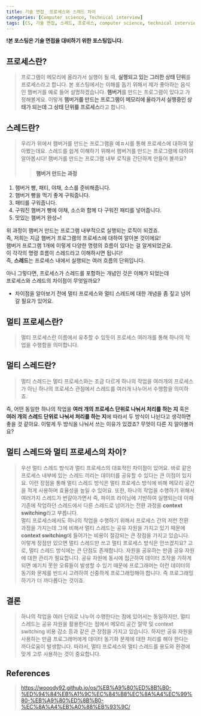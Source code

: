 ```yaml
---
title: 기술 면접_ 프로세스와 스레드 차이
categories: [Computer science, Technical interview]
tags: [CS, 기술 면접, 스레드, 프로세스, computer science, technical interview, thread, process]
---
```


**!본 포스팅은 기술 면접을 대비하기 위한 포스팅입니다.**

## 프로세스란?

> 프로그램이 메모리에 올라가서 실행이 될 때, **실행되고 있는 그러한 상태 단위**를 프로세스라고 합니다.
본 포스팅에서는 이해를 돕기 위해서 제가 좋아하는 음식인 햄버거를 예로 들어 설명하겠습니다.
**햄버거**를 만드는 프로그램이 있다고 가정해볼게요. 
이렇게 **햄버거를 만드는 프로그램이 메모리에 올라가서 실행중인 상태가 되는데 그 상태 단위를 프로세스**라고 합니다.

## 스레드란?
  > 우리가 위에서 햄버거를 만드는 프로그램을 예ㅍ시를 통해 프로세스에 대하여 알아봤는데요.
  스레드를 쉽게 이해하기 위해서 햄버거를 만드는 프로그램에 대하여 알아봅시다!
  햄버거를 만드는 프로그램 내부 로직을 간단하게 만들어 볼까요?
  >> #### 햄버거 만드는 과정
  1. 햄버거 빵, 패티, 야채, 소스를 준비해줍니다.
  2. 햄버거 빵을 먹기 좋게 구워줍니다.
  3. 패티를 구워줍니다.
  4. 구워진 햄버거 빵에 야채, 소스와 함께 다 구워진 패티를 넣어줍니다.
  5. 맛있는 햄버거 완성~!
  
위 과정이 햄버거 만드는 프로그램 내부적으로 실행되는 로직이 되겠죠. <br>즉, 저희는 지금 햄버거 프로그램의 프로세스에 대하여 알아본 것이에요! <br>햄버거 프로그램 1개에 이렇게 다양한 명령의 흐름이 있다는 걸 알게되었군요. <br>이 각각의 명령 흐름이 스레드라고 이해하시면 됩니다!<br>즉, **스레드**는 프로세스 내에서 실행되는 여러 흐름의 단위입니다.

아니 그렇다면, 프로세스가 스레드를 포함하는 개념인 것은 이해가 되었는데<br> 프로세스와 스레드의 차이점이 무엇일까요?
* 차이점을 알아보기 전에 멀티 프로세스와 멀티 스레드에 대한 개념을 좀 짚고 넘어갈 필요가 있어요.

## 멀티 프로세스란?
> 멀티 프로세스란 이름에서 유추할 수 있듯이 프로세스 여러개를 통해 하나의 작업을 수행함을 의미합니다. 

## 멀티 스레드란?
> 멀티 스레드는 멀티 프로세스와는 조금 다르게 하나의 작업을 여러개의 프로세스가 아닌 하나의 프로세스 관점에서 스레드를 여러개 나누어서 수행함을 의미하죠.

즉, 어떤 동일한 하나의 작업을 **여러 개의 프로세스 단위로 나눠서 처리를 하는 지** 
혹은 **여러 개의 스레드 단위로 나눠서 처리를 하는 지**에 따라서 두 방식이 나뉜다고 생각하면 좋을 것 같아요.
이렇게 두 방식을 나눠서 쓰는 이유가 있겠죠? 무엇이 다른 지 알아볼까요?
## 멀티 스레드와 멀티 프로세스의 차이?
> 우선 멀티 스레드 방식과 멀티 프로세스의 대표적인 차이점이 있어요. 바로 같은 프로세스 내부에 있는 스레드 끼리는 데이터를 공유할 수 있다는 큰 이점이 있지요. 이런 장점을 통해 멀티 스레드 방식은 멀티 프로세스 방식에 비해 메모리 공간을 적게 사용하며 효율성을 높일 수 있어요. 또한, 하나의 작업을 수행하기 위해서 여러가지 스레드가 번갈아가면서 즉, 파이프 라이닝에 기반하여 실행되는데 이때 기존에 작업하던 스레드에서 다른 스레드로 넘어가는 전환 과정을 **context switching**라고 부릅니다.
<br> 멀티 프로세스에서도 하나의 작업을 수행하기 위해서 프로세스 간의 저런 전환 과정을 가지는데 그에 비해서 멀티 스레드는 공유 자원을 가지고 있기 때문에 **context switching**에 들어가는 비용이 절감되는 큰 장점을 가지고 있습니다.
<br> 이렇게 장점만 있으면 멀티 스레드만 쓰고 멀티 프로세스 방식은 안쓰겠지요?
고로, 멀티 스레드 방식에는 큰 단점도 존재합니다. 자원을 공유하는 만큼 공유 자원에 대한 관리가 필요합니다. 공유 자원에 동시에 접근하여 데이터 조작을 가하게 되면 예기치 못한 오류들이 발생할 수 있기 때문에 프로그래머는 이런 데이터의 동기화 문제를 반드시 고려하여 신중하게 프로그래밍해야 합니다. 즉 프로그래밍하기가 더 까다롭다는 것이죠.

## 결론
> 하나의 작업을 여러 단위로 나누어 수행한다는 점에 있어서는 동일하지만, 멀티 스레드는 공유 자원을 활용한다는 점에서 메모리 공간 절약 및 context switching 비용 감소 등과 같은 큰 장점을 가지고 있습니다. 하지만 공유 자원을 사용하는 만큼 프로그래머에게 데이터 동기화 문제에 대한 처리를 해야 한다는 까다로움이 발생합니다.
따라서, 멀티 프로세스와 멀티 스레드를 용도와 환경에 맞게 고루 사용하는 것이 중요합니다.

## References
> https://wooody92.github.io/os/%EB%A9%80%ED%8B%B0-%ED%94%84%EB%A1%9C%EC%84%B8%EC%8A%A4%EC%99%80-%EB%A9%80%ED%8B%B0-%EC%8A%A4%EB%A0%88%EB%93%9C/


  
  
  

